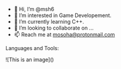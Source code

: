 - 👋 Hi, I’m @msh6
- 👀 I’m interested in Game Developement.
- 🌱 I’m currently learning C++.
- 💞️ I’m looking to collaborate on ...
- 📫 Reach me at mosoha@protonmail.com

Languages and Tools:

![This is an image](<i class="devicon-cplusplus-plain colored"></i>)

<!---
msh6/msh6 is a ✨ special ✨ repository because its `README.md` (this file) appears on your GitHub profile.
You can click the Preview link to take a look at your changes.
--->
